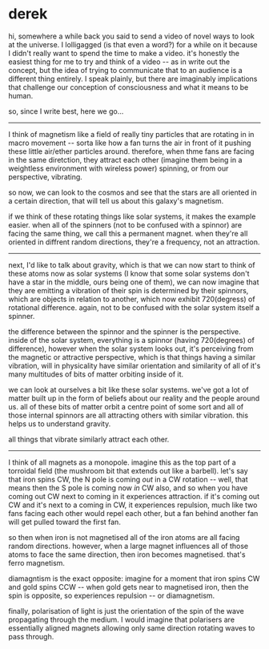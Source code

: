 # derek

hi,
somewhere a while back you said to send a video of novel ways to look at the universe. I lolligagged (is that even a word?) for a while on it because I didn't really want to spend the time to make a video. it's honestly the easiest thing for me to try and think of a video -- as in write out the concept, but the idea of trying to communicate that to an audience is a different thing entirely. I speak plainly, but there are imaginably implications that challenge our conception of consciousness and what it means to be human.

so, since I write best, here we go...

---

I think of magnetism like a field of really tiny particles that are rotating in in macro movement -- sorta like how a fan turns the air in front of it pushing these little air/ether particles around. therefore, when thme fans are facing in the same diretction, they attract each other (imagine them being in a weightless environment with wireless power) spinning, or from our perspective, vibrating.

so now, we can look to the cosmos and see that the stars are all oriented in a certain direction, that will tell us about this galaxy's magnetism.

if we think of these rotating things like solar systems, it makes the example easier. when all of the spinners (not to be confused with a spinnor) are facing the same thing, we call this a permanent magnet. when they're all oriented in diffrent random directions, they're a frequency, not an attraction.

---

next, I'd like to talk about gravity, which is that we can now start to think of these atoms now as solar systems (I know that some solar systems don't have a star in the middle, ours being one of them), we can now imagine that they are emitting a vibration of their spin is determined by their spinnors, which are objects in relation to another, which now exhibit 720(degress) of rotational difference. again, not to be confused with the solar system itself a spinner.

the difference between the spinnor and the spinner is the perspective. inside of the solar system, everything is a spinnor (having 720(degrees) of difference), however when the solar system looks out, it's perceiving from the magnetic or attractive perspective, which is that things having a similar vibration, will in physicality have similar orientation and similarity of all of it's many multitudes of bits of matter orbiting inside of it.

we can look at ourselves a bit like these solar systems. we've got a lot of matter built up in the form of beliefs about our reality and the people around us. all of these bits of matter orbit a centre point of some sort and all of those internal spinnors are all attracting others with similar vibration. this helps us to understand gravity.

all things that vibrate similarly attract each other.
























---


I think of all magnets as a monopole. imagine this as the top part of a torroidal field (the mushroom bit that extends out like a barbell). let's say that iron spins CW, the N pole is coming *out* in a CW rotation -- well, that means then the S pole is coming now *in* CW also, and so when you have coming out CW next to coming in it experiences attraction. if it's coming out CW and it's next to a coming in CW, it experiences repulsion, much like two fans facing each other would repel each other, but a fan behind another fan will get pulled toward the first fan.

so then when iron is not magnetised all of the iron atoms are all facing random directions. however, when a large magnet influences all of those atoms to face the same direction, then iron becomes magnetised. that's ferro magnetism.

diamagntism is the exact opposite: imagine for a moment that iron spins CW and gold spins CCW -- when gold gets near to magnetised iron, then the spin is opposite, so experiences repulsion -- or diamagnetism.

finally, polarisation of light is just the orientation of the spin of the wave propagating through the medium. I would imagine that polarisers are essentially aligned magnets allowing only same direction rotating waves to pass through.
